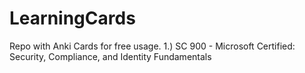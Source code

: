 # LearningCards

Repo with Anki Cards for free usage.
1.) SC 900 - Microsoft Certified: Security, Compliance, and Identity Fundamentals
